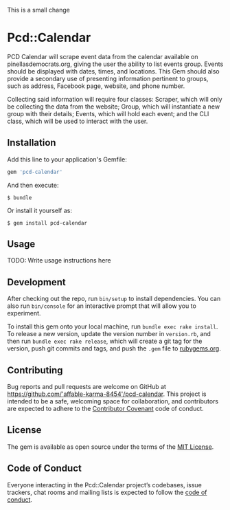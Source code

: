 This is a small change

# Pcd::Calendar

PCD Calendar will scrape event data from the calendar available on pinellasdemocrats.org, giving the user the ability to list events group. Events should be displayed with dates, times, and locations. This Gem should also provide a secondary use of presenting information pertinent to groups, such as address, Facebook page, website, and phone number.

Collecting said information will require four classes: Scraper, which will only be collecting the data from the website; Group, which will instantiate a new group with their details; Events, which will hold each event; and the CLI class, which will be used to interact with the user.


## Installation

Add this line to your application's Gemfile:

```ruby
gem 'pcd-calendar'
```

And then execute:

    $ bundle

Or install it yourself as:

    $ gem install pcd-calendar

## Usage

TODO: Write usage instructions here

## Development

After checking out the repo, run `bin/setup` to install dependencies. You can also run `bin/console` for an interactive prompt that will allow you to experiment.

To install this gem onto your local machine, run `bundle exec rake install`. To release a new version, update the version number in `version.rb`, and then run `bundle exec rake release`, which will create a git tag for the version, push git commits and tags, and push the `.gem` file to [rubygems.org](https://rubygems.org).

## Contributing

Bug reports and pull requests are welcome on GitHub at https://github.com/'affable-karma-8454'/pcd-calendar. This project is intended to be a safe, welcoming space for collaboration, and contributors are expected to adhere to the [Contributor Covenant](http://contributor-covenant.org) code of conduct.

## License

The gem is available as open source under the terms of the [MIT License](https://opensource.org/licenses/MIT).

## Code of Conduct

Everyone interacting in the Pcd::Calendar project’s codebases, issue trackers, chat rooms and mailing lists is expected to follow the [code of conduct](https://github.com/'affable-karma-8454'/pcd-calendar/blob/master/CODE_OF_CONDUCT.md).
